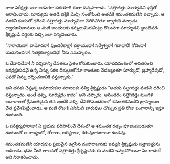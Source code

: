 ﻿రాజు పరీక్షిత్తు ఇలా అడుగగా శుకయోగి ఈలా చెప్పసాగాడు. ”సత్రాజిత్తు సూర్యుడిని భక్తితో ఆరాధించాడు. సూర్యుడు అతడి భక్తికి మెచ్చి సంతోషించి అతడికి శమంతకమణిని ఇచ్చాడు. ఆ మణిని కంఠంలో ధరించి సత్రాజిత్తు సూర్యునిలా వెలిగిపోతూ ద్వారకకి వచ్చాడు. ద్వారకానివాసులు ఆ మణి కాంతులకు కన్నులుమిరుమిట్లు గొలుపగా సూర్యుడని భ్రాంతిపడి శ్రీకృష్ణుడి దగ్గరకు వచ్చి ఇలా విన్నవించారు. 

“నారాయణా! దామోదరా! పుండరీకాక్షా! చక్రాయుధా! సర్వేశ్వరా! గదాధారీ! గోవిందా! యదునందనా! నిత్యకల్యాణనిధి! నీకు నమస్కారం. 

ఓ దేవాధిదేవా! నీ దర్శనాన్ని దేవతలు సైతం కోరుకుంటారు. యాదవవంశంలో అవతరించి జగద్రక్షుకుడవై ఉన్న నిన్ను సకల దిక్కులలోనూ కాంతులు వెదజల్లుతూ సూర్యుడో, బ్రహ్మదేవుడో, ఎవడో నిన్ను దర్శించడానికి వస్తున్నాడు." 

అని తనకు చెప్తున్న అమాయకుల మాటలకు నవ్వి శ్రీకృష్ణుడు “అతడు సత్రాజిత్తు మణిని ధరించి వస్తున్నాడు. అంతే తప్ప, సూర్యుడు కాదు” అని చెప్పాడు. అనంతరం సత్రాజిత్తు మంగళ ఆచారాలతో శ్రీమంతమైన తన ఇంటికి వెళ్ళి, దేవతామందిరంలో శమంతకమణిని బ్రాహ్మణుల చేత ప్రవేశపెట్టించాడు. ఆ మణి రోజుకి ఎనిమిది బారువుల చొప్పున ప్రతి రోజు బంగారాన్ని ఇస్తూ ఉంటుంది. 

ఓ పరీక్షన్మహారాజా! ఏ ప్రభువు పరిపాలించే దేశంలో ఆ శమంతక రత్నం పూజింపబడుతూ ఉంటుందో ఆ రాజ్యంలో, రోగాలు, అరిష్టాలూ, కరువుకాటకాలూ ఉండవు. 

శమంతకమణిని యాదవుల ప్రభువైన ఉగ్రసేన మహారాజునకు ఇమ్మని శ్రీకృష్ణుడు సత్రాజిత్తును అడిగాడు. ధనం మీది లాలసతో సత్రాజిత్తు శ్రీకృష్ణునకు ఈ మణిని ఇవ్వకపోయినా ఏం కాదులే అని నిరాకరించాడు. 


